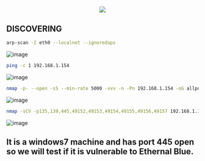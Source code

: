 <h1 align="center"><picture><img src = "https://github.com/user-attachments/assets/2b137a71-3018-4d18-b8cd-04ef8c3918bc"></picture></h1>

## **DISCOVERING**
```bash
arp-scan -I eth0 --localnet --ignoredups
```
![image](https://github.com/user-attachments/assets/330d5006-3db7-4b91-a455-0419280d6267)

```bash
ping -c 1 192.168.1.154
```
![image](https://github.com/user-attachments/assets/b902063a-5b9e-49d3-bb65-272c47d57950)

```bash
nmap -p- --open -sS --min-rate 5000 -vvv -n -Pn 192.168.1.154 -oG allports
```
![image](https://github.com/user-attachments/assets/0043ae4a-6410-468e-9442-8e3eb04d78cd)

```bash
nmap -sCV -p135,139,445,49152,49153,49154,49155,49156,49157 192.168.1.154 -oN targeted
```
![image](https://github.com/user-attachments/assets/96470cbf-bc8c-4c20-84df-f741d31e8875)

## **It is a windows7 machine and has port 445 open so we will test if it is vulnerable to Ethernal Blue.**

